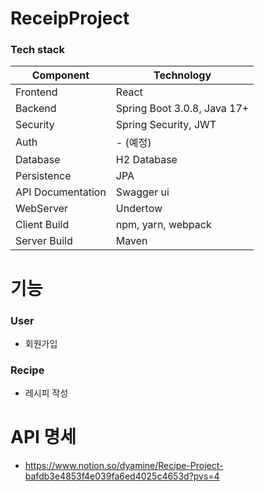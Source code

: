 # ReceipProject
### Tech stack
Component         | Technology
---               | ---
Frontend          | React 
Backend           | Spring Boot 3.0.8, Java 17+
Security          | Spring Security, JWT
Auth              | - (예정)
Database          | H2 Database
Persistence       | JPA 
API Documentation | Swagger ui
WebServer         | Undertow
Client Build      | npm, yarn, webpack
Server Build      | Maven

# 기능 
### User
- 회원가입

### Recipe 
- 레시피 작성

# API 명세
- https://www.notion.so/dyamine/Recipe-Project-bafdb3e4853f4e039fa6ed4025c4653d?pvs=4